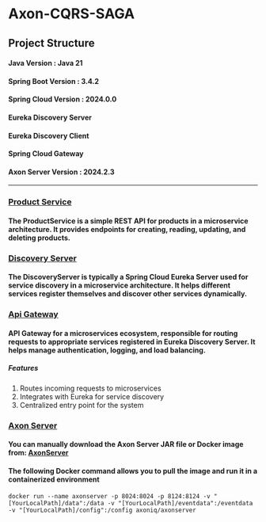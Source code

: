 # Axon-CQRS-SAGA

## Project Structure

#### Java Version : Java 21
#### Spring Boot Version : 3.4.2
#### Spring Cloud Version : 2024.0.0
#### Eureka Discovery Server
#### Eureka Discovery Client
#### Spring Cloud Gateway
#### Axon Server Version : 2024.2.3

---

### <u>Product Service</u>
#### The ProductService is a simple REST API for products in a microservice architecture. It provides endpoints for creating, reading, updating, and deleting products.

### <u>Discovery Server</u>
#### The DiscoveryServer is typically a Spring Cloud Eureka Server used for service discovery in a microservice architecture. It helps different services register themselves and discover other services dynamically.

### <u>Api Gateway</u>
#### API Gateway for a microservices ecosystem, responsible for routing requests to appropriate services registered in Eureka Discovery Server. It helps manage authentication, logging, and load balancing.
##### Features
1. Routes incoming requests to microservices
2. Integrates with Eureka for service discovery
3. Centralized entry point for the system 

### <u>Axon Server</u>
#### You can manually download the Axon Server JAR file or Docker image from: [AxonServer](https://www.axoniq.io/download)
#### The following Docker command allows you to pull the image and run it in a containerized environment
~~~
docker run --name axonserver -p 8024:8024 -p 8124:8124 -v "[YourLocalPath]/data":/data -v "[YourLocalPath]/eventdata":/eventdata -v "[YourLocalPath]/config":/config axoniq/axonserver
~~~
